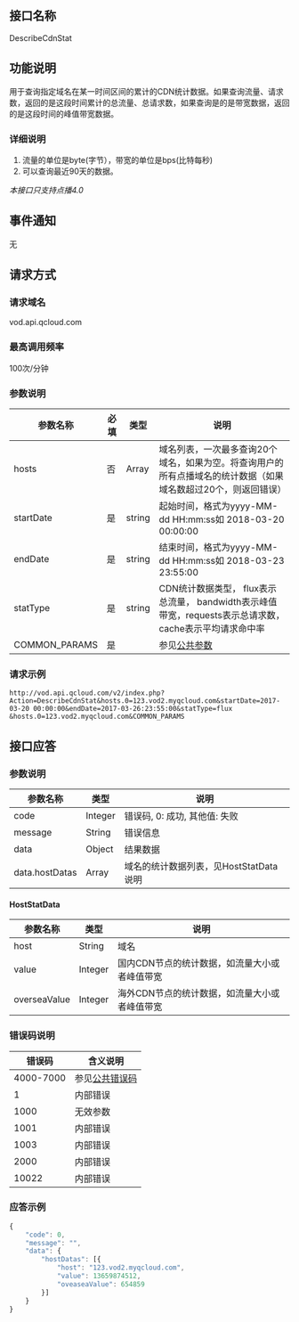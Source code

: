 ## 接口名称
DescribeCdnStat

## 功能说明
用于查询指定域名在某一时间区间的累计的CDN统计数据。如果查询流量、请求数，返回的是这段时间累计的总流量、总请求数，如果查询是的是带宽数据，返回的是这段时间的峰值带宽数据。

### 详细说明
1. 流量的单位是byte(字节），带宽的单位是bps(比特每秒)
2.  可以查询最近90天的数据。

*本接口只支持点播4.0*

## 事件通知
无

## 请求方式

### 请求域名
vod.api.qcloud.com

### 最高调用频率
100次/分钟

### 参数说明
| 参数名称      | 必填 | 类型   | 说明                                                                                                           |
| ------------- | ---- | ------ | -------------------------------------------------------------------------------------------------------------- |
| hosts         | 否   | Array  | 域名列表，一次最多查询20个域名，如果为空。将查询用户的所有点播域名的统计数据（如果域名数超过20个，则返回错误） |
| startDate     | 是   | string | 起始时间，格式为yyyy-MM-dd HH:mm:ss如 2018-03-20 00:00:00                                                      |
| endDate       | 是   | string | 结束时间，格式为yyyy-MM-dd HH:mm:ss如 2018-03-23 23:55:00                                                      |
| statType      | 是   | string | CDN统计数据类型， flux表示总流量， bandwidth表示峰值带宽，requests表示总请求数，cache表示平均请求命中率        |
| COMMON_PARAMS | 是   |        | 参见[公共参数](/document/product/266/7782#.E5.85.AC.E5.85.B1.E5.8F.82.E6.95.B0)                                |

### 请求示例
```
http://vod.api.qcloud.com/v2/index.php?Action=DescribeCdnStat&hosts.0=123.vod2.myqcloud.com&startDate=2017-03-20 00:00:00&endDate=2017-03-26:23:55:00&statType=flux
&hosts.0=123.vod2.myqcloud.com&COMMON_PARAMS
```
## 接口应答

### 参数说明
| 参数名称       | 类型    | 说明                                   |
| -------------- | ------- | -------------------------------------- |
| code           | Integer | 错误码, 0: 成功, 其他值: 失败          |
| message        | String  | 错误信息                               |
| data           | Object  | 结果数据                               |
| data.hostDatas | Array   | 域名的统计数据列表，见HostStatData说明 |

#### HostStatData
| 参数名称     | 类型    | 说明                                          |
| ------------ | ------- | --------------------------------------------- |
| host         | String  | 域名                                          |
| value        | Integer | 国内CDN节点的统计数据，如流量大小或者峰值带宽 |
| overseaValue | Integer | 海外CDN节点的统计数据，如流量大小或者峰值带宽 |

### 错误码说明
| 错误码    | 含义说明                                     |
| --------- | -------------------------------------------- |
| 4000-7000 | 参见[公共错误码](/document/product/266/7783) |
| 1         | 内部错误                                     |
| 1000      | 无效参数                                     |
| 1001      | 内部错误                                     |
| 1003      | 内部错误                                     |
| 2000      | 内部错误                                     |
| 10022     | 内部错误                                     |

### 应答示例
```javascript
{
	"code": 0,
	"message": "",
	"data": {
		"hostDatas": [{
			"host": "123.vod2.myqcloud.com",
			"value": 13659874512,
			"oveaseaValue": 654859
		}]
	}
}
```
